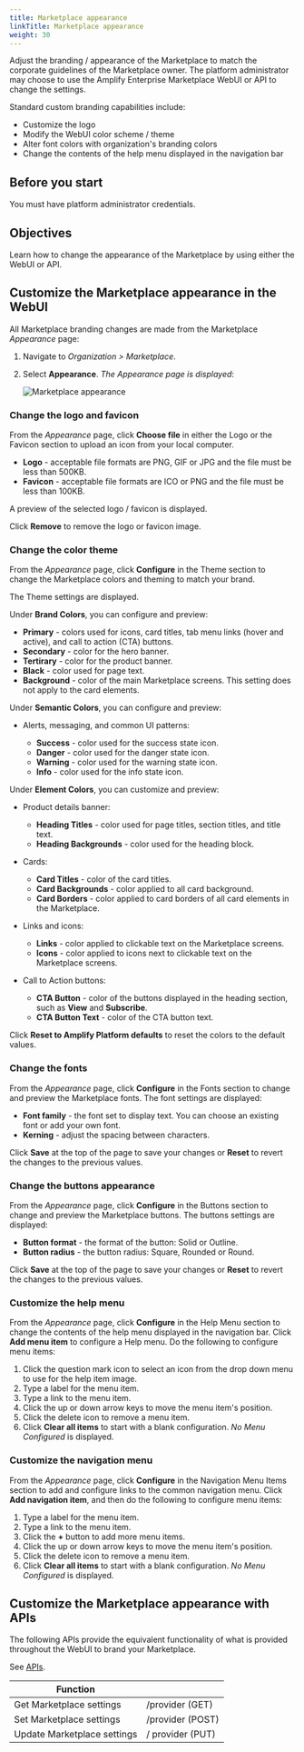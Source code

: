 ```yaml
---
title: Marketplace appearance
linkTitle: Marketplace appearance
weight: 30
---
```


Adjust the branding / appearance of the Marketplace to match the corporate guidelines of the Marketplace owner. The platform administrator may choose to use the Amplify Enterprise Marketplace WebUI or API to change the settings.

Standard custom branding capabilities include:

* Customize the logo
* Modify the WebUI color scheme / theme
* Alter font colors with organization's branding colors
* Change the contents of the help menu displayed in the navigation bar

## Before you start

You must have platform administrator credentials.

## Objectives

Learn how to change the appearance of the Marketplace by using either the WebUI or API.

## Customize the Marketplace appearance in the WebUI

All Marketplace branding changes are made from the Marketplace *Appearance* page:

1. Navigate to *Organization > Marketplace*.
2. Select **Appearance**. *The Appearance page is displayed*:

    ![Marketplace appearance](/Images/marketplace/marketplace_appearance.png)

### Change the logo and favicon

From the *Appearance* page, click **Choose file** in either the Logo or the Favicon section to upload an icon from your local computer.

* **Logo** - acceptable file formats are PNG, GIF or JPG and the file must be less than 500KB.
* **Favicon** - acceptable file formats are ICO or PNG and the file must be less than 100KB.

A preview of the selected logo / favicon is displayed.

Click **Remove** to remove the logo or favicon image.

### Change the color theme

From the *Appearance* page, click **Configure** in the Theme section to change the Marketplace colors and theming to match your brand.

The Theme settings are displayed.

Under **Brand Colors**, you can configure and preview:

* **Primary** - colors used for icons, card titles, tab menu links (hover and active), and call to action (CTA) buttons.
* **Secondary** - color for the hero banner.
* **Tertirary** - color for the product banner.
* **Black** - color used for page text.
* **Background** - color of the main Marketplace screens. This setting does not apply to the card elements.

Under **Semantic Colors**, you can configure and preview:

* Alerts, messaging, and common UI patterns:

    * **Success** - color used for the success state icon.
    * **Danger** - color used for the danger state icon.
    * **Warning** - color used for the warning state icon.
    * **Info** - color used for the info state icon.

Under **Element Colors**, you can customize and preview:

* Product details banner:

    * **Heading Titles** - color used for page titles, section titles, and title text.
    * **Heading Backgrounds** - color used for the heading block.

* Cards:

    * **Card Titles** - color of the card titles.
    * **Card Backgrounds** - color applied to all card background.
    * **Card Borders** - color applied to card borders of all card elements in the Marketplace.

* Links and icons:

    * **Links** - color applied to clickable text on the Marketplace screens.
    * **Icons** -  color applied to icons next to clickable text on the Marketplace screens.

* Call to Action buttons:

    * **CTA Button** - color of the buttons displayed in the heading section, such as **View** and **Subscribe**.
    * **CTA Button Text** - color of the CTA button text.

Click **Reset to Amplify Platform defaults** to reset the colors to the default values.

### Change the fonts

From the *Appearance* page, click **Configure** in the Fonts section to change and preview the Marketplace fonts. The font settings are displayed:

* **Font family** - the font set to display text. You can choose an existing font or add your own font.
* **Kerning** - adjust the spacing between characters.

Click **Save** at the top of the page to save your changes or **Reset** to revert the changes to the previous values.

### Change the buttons appearance

From the *Appearance* page, click **Configure** in the Buttons section to change and preview the Marketplace buttons. The buttons settings are displayed:

* **Button format** - the format of the button: Solid or Outline.
* **Button radius** - the button radius: Square, Rounded or Round.

Click **Save** at the top of the page to save your changes or **Reset** to revert the changes to the previous values.

### Customize the help menu

From the *Appearance* page, click **Configure** in the Help Menu section to change the contents of the help menu displayed in the navigation bar. Click **Add menu item** to configure a Help menu. Do the following to configure menu items:

1. Click the question mark icon to select an icon from the drop down menu to use for the help item image.
2. Type a label for the menu item.
3. Type a link to the menu item.
4. Click the up or down arrow keys to move the menu item's position.
5. Click the delete icon to remove a menu item.
6. Click **Clear all items** to start with a blank configuration. *No Menu Configured* is displayed.

### Customize the navigation menu

From the *Appearance* page, click **Configure** in the Navigation Menu Items section to add and configure links to the common navigation menu. Click **Add navigation item**, and then do the following to configure menu items:

1. Type a label for the menu item.
2. Type a link to the menu item.
3. Click the **+** button to add more menu items.
4. Click the up or down arrow keys to move the menu item's position.
5. Click the delete icon to remove a menu item.
6. Click **Clear all items** to start with a blank configuration. *No Menu Configured* is displayed.

## Customize the Marketplace appearance with APIs

The following APIs provide the equivalent functionality of what is provided throughout the WebUI to brand your Marketplace.

See [APIs](https://platform.axway.com/api-docs.html#operation/provider_providerFindGroups).

| Function                    |                  |
|-----------------------------|------------------|
| Get Marketplace settings    | /provider (GET)  |
| Set Marketplace settings    | /provider (POST) |
| Update Marketplace settings | / provider (PUT) |